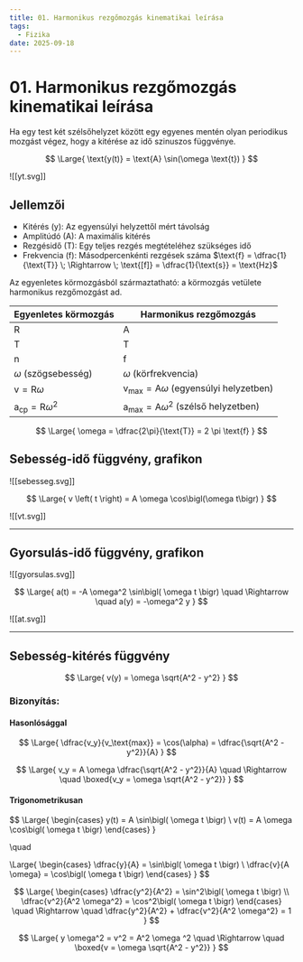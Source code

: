 ```yaml
---
title: 01. Harmonikus rezgőmozgás kinematikai leírása
tags:
  - Fizika
date: 2025-09-18
---
```


# 01. Harmonikus rezgőmozgás kinematikai leírása

Ha egy test két szélsőhelyzet között egy egyenes mentén olyan periodikus mozgást végez, hogy a kitérése az idő szinuszos függvénye.

$$
\Large{
\text{y(t)} = \text{A} \sin(\omega \text{t})
}
$$

![[yt.svg]]

## Jellemzői

- Kitérés ($\text{y}$): Az egyensúlyi helyzettől mért távolság
- Amplitúdó ($\text{A}$): A maximális kitérés
- Rezgésidő ($\text{T}$): Egy teljes rezgés megtételéhez szükséges idő
- Frekvencia ($\text{f}$): Másodpercenkénti rezgések száma
  $\text{f} = \dfrac{1}{\text{T}} \; \Rightarrow \; \text{[f]} = \dfrac{1}{\text{s}} = \text{Hz}$

Az egyenletes körmozgásból származtatható: a körmozgás vetülete harmonikus rezgőmozgást ad.

| Egyenletes körmozgás                     | Harmonikus rezgőmozgás                                          |
| ---------------------------------------- | --------------------------------------------------------------- |
| $\text{R}$                               | $\text{A}$                                                      |
| $\text{T}$                               | $\text{T}$                                                      |
| $\text{n}$                               | $\text{f}$                                                      |
| $\omega$ (szögsebesség)                  | $\omega$ (körfrekvencia)                                        |
| $\text{v} = \text{R} \omega$             | $\text{v}_\text{max} = \text{A} \omega$ (egyensúlyi helyzetben) |
| $\text{a}_\text{cp} = \text{R} \omega^2$ | $\text{a}_\text{max} = \text{A} \omega^2$ (szélső helyzetben)   |

$$
\Large{
\omega = \dfrac{2\pi}{\text{T}} = 2 \pi \text{f}
}
$$

## Sebesség-idő függvény, grafikon

![[sebesseg.svg]]

$$
\Large{
v \left( t \right) = A \omega \cos\bigl(\omega t\bigr)
}
$$

![[vt.svg]]

---

## Gyorsulás-idő függvény, grafikon

![[gyorsulas.svg]]
  
$$
\Large{
a(t) = -A \omega^2 \sin\bigl( \omega t \bigr) \quad \Rightarrow \quad a(y) = -\omega^2 y
}
$$

![[at.svg]]

---

## Sebesség-kitérés függvény

$$
\Large{
v(y) = \omega \sqrt{A^2 - y^2}
}
$$

### Bizonyítás:

#### Hasonlósággal

$$
\Large{
\dfrac{v_y}{v_\text{max}} = \cos(\alpha) = \dfrac{\sqrt{A^2 - y^2}}{A}
}
$$

$$
\Large{
v_y = A \omega \dfrac{\sqrt{A^2 - y^2}}{A} \quad \Rightarrow \quad \boxed{v_y = \omega \sqrt{A^2 - y^2}}
}
$$

#### Trigonometrikusan

$$
\Large{
\begin{cases}
y(t) = A \sin\bigl( \omega t \bigr) \\
v(t) = A \omega \cos\bigl( \omega t \bigr)
\end{cases}
}

\quad

\Large{
\begin{cases}
\dfrac{y}{A} = \sin\bigl( \omega t \bigr) \\
\dfrac{v}{A \omega} = \cos\bigl( \omega t \bigr)
\end{cases}
}
$$

$$
\Large{
\begin{cases}
\dfrac{y^2}{A^2} = \sin^2\bigl( \omega t \bigr) \\
\dfrac{v^2}{A^2 \omega^2} = \cos^2\bigl( \omega t \bigr)
\end{cases}
\quad \Rightarrow \quad
\dfrac{y^2}{A^2} + \dfrac{v^2}{A^2 \omega^2} = 1
}
$$

$$
\Large{
y \omega^2 = v^2 = A^2 \omega ^2 \quad \Rightarrow \quad \boxed{v = \omega \sqrt{A^2 - y^2}}
}
$$

